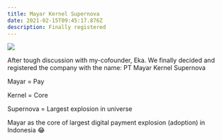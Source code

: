 ```yaml
---
title: Mayar Kernel Supernova
date: 2021-02-15T09:45:17.876Z
description: Finally registered
---
```



![](/img/screen-shot-2021-03-10-at-11.56.08-pm.png)

After tough discussion with my-cofounder, Eka. We finally decided and registered the company with the name: PT Mayar Kernel Supernova



Mayar = Pay 

Kernel = Core

Supernova = Largest explosion in universe



Mayar as the core of largest digital payment explosion (adoption) in Indonesia 😂